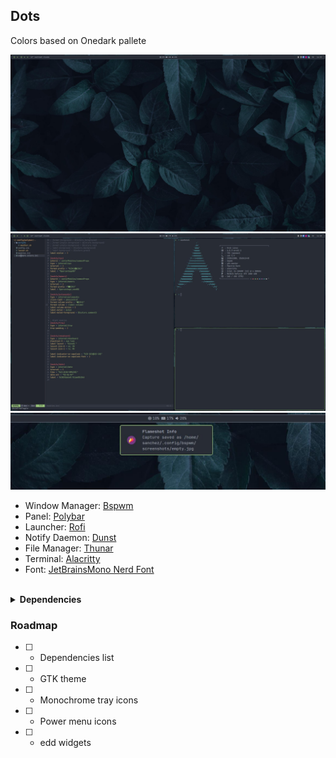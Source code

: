 ## Dots
Colors based on Onedark pallete

![Screenshot](bspwm/screenshots/empty.jpg)
![Screenshot](bspwm/screenshots/non-empty.jpg)
![Screenshot](bspwm/screenshots/dunst.jpg)

- Window Manager: [Bspwm](https://github.com/baskerville/bspwm)
- Panel: [Polybar](https://github.com/polybar/polybar)
- Launcher: [Rofi](https://github.com/davatorium/rofi)
- Notify Daemon: [Dunst](https://github.com/dunst-project/dunst)
- File Manager: [Thunar](https://gitlab.xfce.org/xfce/thunar)
- Terminal: [Alacritty](https://github.com/alacritty/alacritty)
- Font: [JetBrainsMono Nerd Font](https://www.nerdfonts.com/)

<br>


<details>
<summary><b>Dependencies</b></summary>
<br>

> Later

<br>

</details>

### Roadmap
- [ ] - Dependencies list
- [ ] - GTK theme
- [ ] - Monochrome tray icons
- [ ] - Power menu icons
- [ ] - edd widgets


